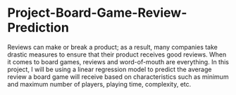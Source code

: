 # Project-Board-Game-Review-Prediction

Reviews can make or break a product; as a result, many companies take drastic measures to ensure that their product receives good reviews. When it comes to board games, reviews and word-of-mouth are everything. In this project, I will be using a linear regression model to predict the average review a board game will receive based on characteristics such as minimum and maximum number of players, playing time, complexity, etc.
